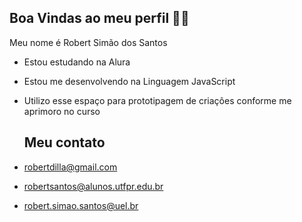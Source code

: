 ## Boa Vindas ao meu perfil 👨‍🎓

Meu nome é Robert Simão dos Santos

- Estou estudando na Alura
- Estou me desenvolvendo na Linguagem JavaScript
- Utilizo esse espaço para prototipagem de criações conforme me aprimoro no curso

  ## Meu contato
  
 - robertdilla@gmail.com  
 - robertsantos@alunos.utfpr.edu.br  
 - robert.simao.santos@uel.br
  
